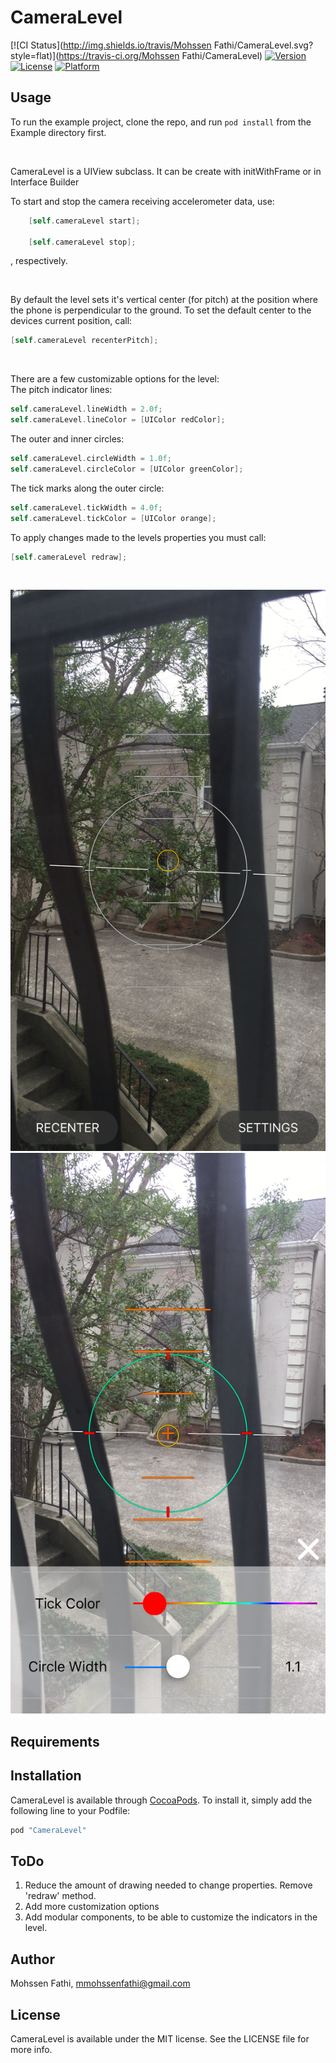 # CameraLevel

[![CI Status](http://img.shields.io/travis/Mohssen Fathi/CameraLevel.svg?style=flat)](https://travis-ci.org/Mohssen Fathi/CameraLevel)
[![Version](https://img.shields.io/cocoapods/v/CameraLevel.svg?style=flat)](http://cocoapods.org/pods/CameraLevel)
[![License](https://img.shields.io/cocoapods/l/CameraLevel.svg?style=flat)](http://cocoapods.org/pods/CameraLevel)
[![Platform](https://img.shields.io/cocoapods/p/CameraLevel.svg?style=flat)](http://cocoapods.org/pods/CameraLevel)

## Usage

To run the example project, clone the repo, and run `pod install` from the Example directory first.

<br/>

CameraLevel is a UIView subclass. It can be create with initWithFrame or in Interface Builder

To start and stop the camera receiving accelerometer data, use:

```objective-c
    [self.cameraLevel start];

    [self.cameraLevel stop];
```
, respectively.

<br/>

By default the level sets it's vertical center (for pitch) at the position where the phone is perpendicular to the ground. To set the default center to the devices current position, call:

```objective-c
[self.cameraLevel recenterPitch];
```

<br/>

There are a few customizable options for the level:
<br/>
The pitch indicator lines:

```objective-c
self.cameraLevel.lineWidth = 2.0f;
self.cameraLevel.lineColor = [UIColor redColor];
```

The outer and inner circles:

```objective-c
self.cameraLevel.circleWidth = 1.0f;
self.cameraLevel.circleColor = [UIColor greenColor];
```

The tick marks along the outer circle:

```objective-c
self.cameraLevel.tickWidth = 4.0f;
self.cameraLevel.tickColor = [UIColor orange];
```

To apply changes made to the levels properties you must call:
```objective-c
[self.cameraLevel redraw];
```

<br/>

![Camera Level](https://github.com/mohssenfathi/CameraLevel/blob/master/Screenshots/level.PNG)
![Customization](https://github.com/mohssenfathi/CameraLevel/blob/master/Screenshots/settings.PNG)

## Requirements

## Installation

CameraLevel is available through [CocoaPods](http://cocoapods.org). To install
it, simply add the following line to your Podfile:

```ruby
pod "CameraLevel"
```

## ToDo

1. Reduce the amount of drawing needed to change properties. Remove 'redraw' method.
2. Add more customization options
3. Add modular components, to be able to customize the indicators in the level.

## Author

Mohssen Fathi, mmohssenfathi@gmail.com

## License

CameraLevel is available under the MIT license. See the LICENSE file for more info.
